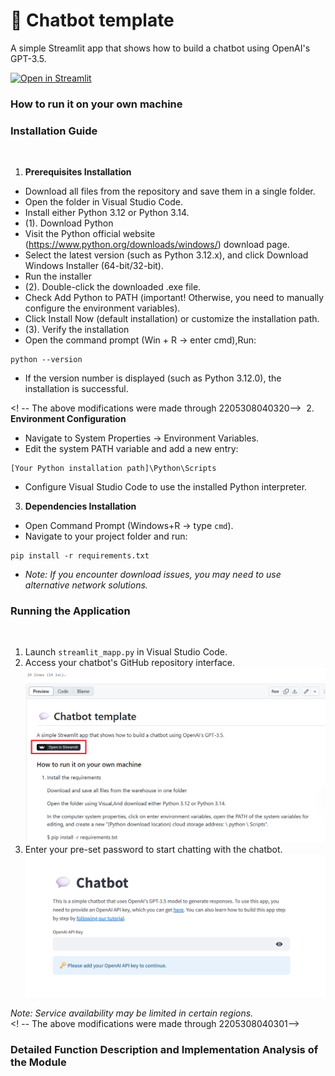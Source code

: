 # 💬 Chatbot template

A simple Streamlit app that shows how to build a chatbot using OpenAI's GPT-3.5.

[![Open in Streamlit](https://static.streamlit.io/badges/streamlit_badge_black_white.svg)](https://chatbot-template.streamlit.app/)

### How to run it on your own machine

### Installation Guide
﻿
1. **Prerequisites Installation**
- Download all files from the repository and save them in a single folder.
- Open the folder in Visual Studio Code.
- Install either Python 3.12 or Python 3.14.
- (1). Download Python
-    Visit the Python official website (https://www.python.org/downloads/windows/) download page.
-    Select the latest version (such as Python 3.12.x), and click Download Windows Installer (64-bit/32-bit).
-    Run the installer
- (2). Double-click the downloaded .exe file.
-   Check Add Python to PATH (important! Otherwise, you need to manually configure the environment variables).
-   Click Install Now (default installation) or customize the installation path.
- (3). Verify the installation
-   Open the command prompt (Win + R → enter cmd),Run:
```
python --version
```
-   If the version number is displayed (such as Python 3.12.0), the installation is successful.

<! -- The above modifications were made through 2205308040320-->
﻿
2. **Environment Configuration**
- Navigate to System Properties → Environment Variables.
- Edit the system PATH variable and add a new entry:
```
[Your Python installation path]\Python\Scripts
```
- Configure Visual Studio Code to use the installed Python interpreter.
﻿
3. **Dependencies Installation**
- Open Command Prompt (Windows+R → type `cmd`).
- Navigate to your project folder and run:
```
pip install -r requirements.txt
```
- *Note: If you encounter download issues, you may need to use alternative network solutions.*

### Running the Application
﻿
1. Launch `streamlit_mapp.py` in Visual Studio Code.
2. Access your chatbot's GitHub repository interface.<br>
![images](images/01.png)
3. Enter your pre-set password to start chatting with the chatbot.<br>
![images](images/02.png)
   
*Note: Service availability may be limited in certain regions.*
<br>
<! -- The above modifications were made through 2205308040301-->
  
### Detailed Function Description and Implementation Analysis of the Module
